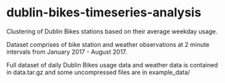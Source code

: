 # dublin-bikes-timeseries-analysis
Clustering of Dublin Bikes stations based on their average weekday usage.

Dataset comprises of bike station and weather observations at 2 minute intervals from January 2017 - August 2017.  

Full dataset of daily Dublin Bikes usage data and weather data is contained in data.tar.gz and some uncompressed files are in example_data/
